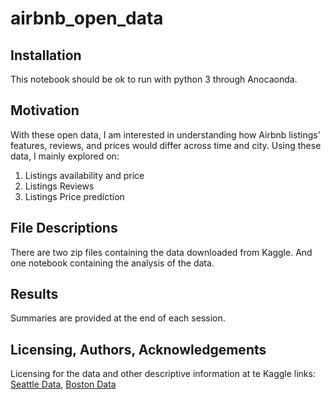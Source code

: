 # airbnb_open_data


## Installation
This notebook should be ok to run with python 3 through Anocaonda.


## Motivation
With these open data, I am interested in understanding how Airbnb listings' features, reviews, and prices would differ across time and city. Using these data, I mainly explored on:
1. Listings availability and price
1. Listings Reviews
1. Listings Price prediction


## File Descriptions
There are two zip files containing the data downloaded from Kaggle. And one notebook containing the analysis of the data.


## Results
Summaries are provided at the end of each session.


## Licensing, Authors, Acknowledgements
Licensing for the data and other descriptive information at te Kaggle links: [Seattle Data](https://www.kaggle.com/airbnb/seattle/data), [Boston Data](https://www.kaggle.com/airbnb/boston)
